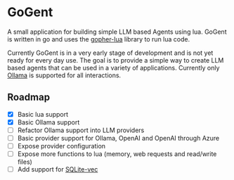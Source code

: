 # GoGent

A small application for building simple LLM based Agents using lua. GoGent is written in go and uses the [gopher-lua](https://github.com/yuin/gopher-lua) library to run lua code.

Currently GoGent is in a very early stage of development and is not yet ready for every day use. The goal is to provide a simple way to create LLM based agents that can be used in a variety of applications. Currently only [Ollama](https://github.com/ollama/ollama) is supported for all interactions.

## Roadmap

- [x] Basic lua support
- [x] Basic Ollama support
- [ ] Refactor Ollama support into LLM providers
- [ ] Basic provider support for Ollama, OpenAI and OpenAI through Azure
- [ ] Expose provider configuration
- [ ] Expose more functions to lua (memory, web requests and read/write files)
- [ ] Add support for [SQLite-vec](https://github.com/asg017/sqlite-vec)
